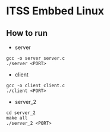 # ITSS Embbed Linux

## How to run
- server
```
gcc -o server server.c
./server <PORT>
```
- client
```
gcc -o client client.c
./client <PORT>
```
- server_2
```
cd server_2
make all
./server_2 <PORT>
```
